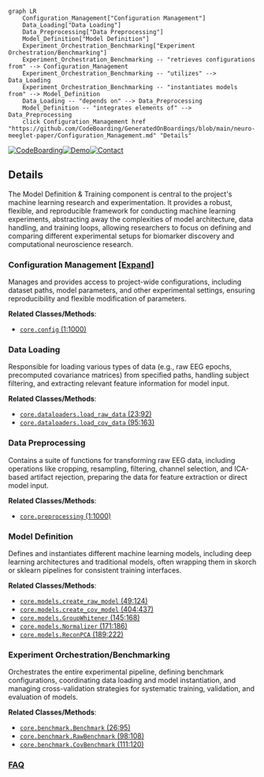 ```mermaid
graph LR
    Configuration_Management["Configuration Management"]
    Data_Loading["Data Loading"]
    Data_Preprocessing["Data Preprocessing"]
    Model_Definition["Model Definition"]
    Experiment_Orchestration_Benchmarking["Experiment Orchestration/Benchmarking"]
    Experiment_Orchestration_Benchmarking -- "retrieves configurations from" --> Configuration_Management
    Experiment_Orchestration_Benchmarking -- "utilizes" --> Data_Loading
    Experiment_Orchestration_Benchmarking -- "instantiates models from" --> Model_Definition
    Data_Loading -- "depends on" --> Data_Preprocessing
    Model_Definition -- "integrates elements of" --> Data_Preprocessing
    click Configuration_Management href "https://github.com/CodeBoarding/GeneratedOnBoardings/blob/main/neuro-meeglet-paper/Configuration_Management.md" "Details"
```

[![CodeBoarding](https://img.shields.io/badge/Generated%20by-CodeBoarding-9cf?style=flat-square)](https://github.com/CodeBoarding/GeneratedOnBoardings)[![Demo](https://img.shields.io/badge/Try%20our-Demo-blue?style=flat-square)](https://www.codeboarding.org/demo)[![Contact](https://img.shields.io/badge/Contact%20us%20-%20contact@codeboarding.org-lightgrey?style=flat-square)](mailto:contact@codeboarding.org)

## Details

The Model Definition & Training component is central to the project's machine learning research and experimentation. It provides a robust, flexible, and reproducible framework for conducting machine learning experiments, abstracting away the complexities of model architecture, data handling, and training loops, allowing researchers to focus on defining and comparing different experimental setups for biomarker discovery and computational neuroscience research.

### Configuration Management [[Expand]](./Configuration_Management.md)
Manages and provides access to project-wide configurations, including dataset paths, model parameters, and other experimental settings, ensuring reproducibility and flexible modification of parameters.


**Related Classes/Methods**:

- <a href="https://github.com/Roche/neuro-meeglet-paper/blob/main/core/config.py#L1-L1000" target="_blank" rel="noopener noreferrer">`core.config` (1:1000)</a>


### Data Loading
Responsible for loading various types of data (e.g., raw EEG epochs, precomputed covariance matrices) from specified paths, handling subject filtering, and extracting relevant feature information for model input.


**Related Classes/Methods**:

- <a href="https://github.com/Roche/neuro-meeglet-paper/blob/main/core/dataloaders.py#L23-L92" target="_blank" rel="noopener noreferrer">`core.dataloaders.load_raw_data` (23:92)</a>
- <a href="https://github.com/Roche/neuro-meeglet-paper/blob/main/core/dataloaders.py#L95-L163" target="_blank" rel="noopener noreferrer">`core.dataloaders.load_cov_data` (95:163)</a>


### Data Preprocessing
Contains a suite of functions for transforming raw EEG data, including operations like cropping, resampling, filtering, channel selection, and ICA-based artifact rejection, preparing the data for feature extraction or direct model input.


**Related Classes/Methods**:

- <a href="https://github.com/Roche/neuro-meeglet-paper/blob/main/core/preprocessing.py#L1-L1000" target="_blank" rel="noopener noreferrer">`core.preprocessing` (1:1000)</a>


### Model Definition
Defines and instantiates different machine learning models, including deep learning architectures and traditional models, often wrapping them in skorch or sklearn pipelines for consistent training interfaces.


**Related Classes/Methods**:

- <a href="https://github.com/Roche/neuro-meeglet-paper/blob/main/core/models.py#L49-L124" target="_blank" rel="noopener noreferrer">`core.models.create_raw_model` (49:124)</a>
- <a href="https://github.com/Roche/neuro-meeglet-paper/blob/main/core/models.py#L404-L437" target="_blank" rel="noopener noreferrer">`core.models.create_cov_model` (404:437)</a>
- <a href="https://github.com/Roche/neuro-meeglet-paper/blob/main/core/models.py#L145-L168" target="_blank" rel="noopener noreferrer">`core.models.GroupWhitener` (145:168)</a>
- <a href="https://github.com/Roche/neuro-meeglet-paper/blob/main/core/models.py#L171-L186" target="_blank" rel="noopener noreferrer">`core.models.Normalizer` (171:186)</a>
- <a href="https://github.com/Roche/neuro-meeglet-paper/blob/main/core/models.py#L189-L222" target="_blank" rel="noopener noreferrer">`core.models.ReconPCA` (189:222)</a>


### Experiment Orchestration/Benchmarking
Orchestrates the entire experimental pipeline, defining benchmark configurations, coordinating data loading and model instantiation, and managing cross-validation strategies for systematic training, validation, and evaluation of models.


**Related Classes/Methods**:

- <a href="https://github.com/Roche/neuro-meeglet-paper/blob/main/core/benchmark.py#L26-L95" target="_blank" rel="noopener noreferrer">`core.benchmark.Benchmark` (26:95)</a>
- <a href="https://github.com/Roche/neuro-meeglet-paper/blob/main/core/benchmark.py#L98-L108" target="_blank" rel="noopener noreferrer">`core.benchmark.RawBenchmark` (98:108)</a>
- <a href="https://github.com/Roche/neuro-meeglet-paper/blob/main/core/benchmark.py#L111-L120" target="_blank" rel="noopener noreferrer">`core.benchmark.CovBenchmark` (111:120)</a>




### [FAQ](https://github.com/CodeBoarding/GeneratedOnBoardings/tree/main?tab=readme-ov-file#faq)